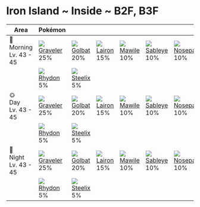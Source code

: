 # Iron Island ~ Inside ~ B2F, B3F

Area                        | Pokémon                         | &nbsp;                        | &nbsp;                        | &nbsp;                        | &nbsp;                         | &nbsp;                          | 
---                         | ---                             | ---                           | ---                           | ---                           | ---                            | ---                             | 
🌅<br>Morning<br>Lv. 43 - 45 | ![][075]<br> [Graveler]<br> 25% | ![][042]<br> [Golbat]<br> 20% | ![][305]<br> [Lairon]<br> 15% | ![][303]<br> [Mawile]<br> 10% | ![][302]<br> [Sableye]<br> 10% | ![][299]<br> [Nosepass]<br> 10% | 
&nbsp;                      | ![][112]<br> [Rhydon]<br> 5%    | ![][208]<br> [Steelix]<br> 5% | &nbsp;                        | &nbsp;                        | &nbsp;                         | &nbsp;                          | 
🌞<br>Day<br>Lv. 43 - 45     | ![][075]<br> [Graveler]<br> 25% | ![][042]<br> [Golbat]<br> 20% | ![][305]<br> [Lairon]<br> 15% | ![][303]<br> [Mawile]<br> 10% | ![][302]<br> [Sableye]<br> 10% | ![][299]<br> [Nosepass]<br> 10% | 
&nbsp;                      | ![][112]<br> [Rhydon]<br> 5%    | ![][208]<br> [Steelix]<br> 5% | &nbsp;                        | &nbsp;                        | &nbsp;                         | &nbsp;                          | 
🌙<br>Night<br>Lv. 43 - 45   | ![][075]<br> [Graveler]<br> 25% | ![][042]<br> [Golbat]<br> 20% | ![][305]<br> [Lairon]<br> 15% | ![][303]<br> [Mawile]<br> 10% | ![][302]<br> [Sableye]<br> 10% | ![][299]<br> [Nosepass]<br> 10% | 
&nbsp;                      | ![][112]<br> [Rhydon]<br> 5%    | ![][208]<br> [Steelix]<br> 5% | &nbsp;                        | &nbsp;                        | &nbsp;                         | &nbsp;                          | 

[Golbat]: ../../pokemon_changes/042/
[Graveler]: ../../pokemon_changes/075/
[Rhydon]: ../../pokemon_changes/112/
[Steelix]: ../../pokemon_changes/208/
[Nosepass]: ../../pokemon_changes/299/
[Sableye]: ../../pokemon_changes/302/
[Mawile]: ../../pokemon_changes/303/
[Lairon]: ../../pokemon_changes/305/
[042]: ../img/pokemon/042.png
[075]: ../img/pokemon/075.png
[112]: ../img/pokemon/112.png
[208]: ../img/pokemon/208.png
[299]: ../img/pokemon/299.png
[302]: ../img/pokemon/302.png
[303]: ../img/pokemon/303.png
[305]: ../img/pokemon/305.png
